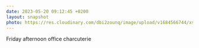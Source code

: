 ```yaml
---
date: 2023-05-20 09:12:45 +0200
layout: snapshot
photo: https://res.cloudinary.com/dbi2zounq/image/upload/v1684566744/xsjar0otfn0b45hhmukg.jpg
---
```

Friday afternoon office charcuterie 
